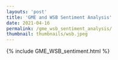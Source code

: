 ```yaml
---
layouts: 'post'
title: 'GME and WSB Sentiment Analysis'
date: 2021-04-16
permalink: /gme_wsb_sentiment_analysis/
thumbnail: thumbnails/wsb.jpeg
---
```


{% include GME_WSB_sentiment.html %}
